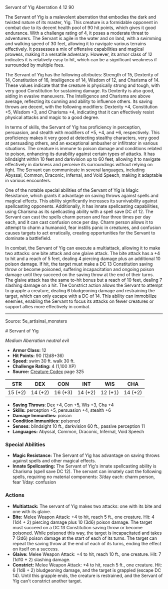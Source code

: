 <MonsterName/>Servant of Yig</MonsterName>
<CreatureType/>Aberration</CreatureType>
<CR/>4</CR>
<AC/>12</AC>
<HP/>90</HP>
<summary>The Servant of Yig is a malevolent aberration that embodies the dark and twisted nature of its master, Yig. This creature is a formidable opponent in combat due to its decent health pool of 90 hit points, which gives it good endurance. With a challenge rating of 4, it poses a moderate threat to adventurers. The Servant is agile in the water and on land, with a swimming and walking speed of 30 feet, allowing it to navigate various terrains effectively. It possesses a mix of offensive capabilities and magical prowess, making it a versatile adversary. However, its armor class of 12 indicates it is relatively easy to hit, which can be a significant weakness if surrounded by multiple foes.</summary>

<detail>

The Servant of Yig has the following attributes: Strength of 15, Dexterity of 14, Constitution of 16, Intelligence of 14, Wisdom of 12, and Charisma of 14. These values indicate that the creature is physically strong and tough, with very good Constitution for sustaining damage. Its Dexterity is also good, aiding in evasive maneuvers. The Intelligence and Charisma are above average, reflecting its cunning and ability to influence others. Its saving throws are decent, with the following modifiers: Dexterity +4, Constitution +5, Wisdom +3, and Charisma +4, indicating that it can effectively resist physical attacks and magic to a good degree.

In terms of skills, the Servant of Yig has proficiency in perception, persuasion, and stealth with modifiers of +5, +4, and +6, respectively. This proficiency makes it very good at detecting stealthy characters, very good at persuading others, and an exceptional ambusher or infiltrator in various situations. The creature is immune to poison damage and conditions related to poison, enhancing its durability against certain types of attacks. It has blindsight within 10 feet and darkvision up to 60 feet, allowing it to navigate effectively in darkness and perceive its surroundings without relying on light. The Servant can communicate in several languages, including Abyssal, Common, Draconic, Infernal, and Void Speech, making it adaptable in various encounters.

One of the notable special abilities of the Servant of Yig is Magic Resistance, which grants it advantage on saving throws against spells and magical effects. This ability significantly increases its survivability against spellcasting opponents. Additionally, it has innate spellcasting capabilities, using Charisma as its spellcasting ability with a spell save DC of 12. The Servant can cast the spells charm person and fear three times per day each, and it can cast confusion once per day. Charm person allows it to attempt to charm a humanoid, fear instills panic in creatures, and confusion causes targets to act erratically, creating opportunities for the Servant to dominate a battlefield.

In combat, the Servant of Yig can execute a multiattack, allowing it to make two attacks: one bite attack and one glaive attack. The bite attack has a +4 to hit and a reach of 5 feet, dealing 4 piercing damage plus an additional 10 poison damage. If hit, the target must make a DC 13 Constitution saving throw or become poisoned, suffering incapacitation and ongoing poison damage until they succeed on the saving throw at the end of their turns. The glaive attack has the same to-hit bonus but a reach of 10 feet, dealing 7 slashing damage on a hit. The Constrict action allows the Servant to attempt to grapple a creature, dealing 6 bludgeoning damage and restraining the target, which can only escape with a DC of 14. This ability can immobilize enemies, enabling the Servant to focus its attacks on fewer creatures or support allies more effectively in combat.</detail>



---

Source: 5e_artisinal_monsters

<statblock>
# Servant of Yig

*Medium* *Aberration* *neutral evil*

- **Armor Class:** 12
- **Hit Points:** 90 (12d8+36)
- **Speed:** swim 30 ft. walk 30 ft.
- **Challenge Rating:** 4 (1,100 XP)
- **Source:** [Creature Codex](https://koboldpress.com/kpstore/product/creature-codex-for-5th-edition-dnd) page 325

| STR | DEX | CON | INT | WIS | CHA |
| --- | --- | --- | --- | --- | --- |
| 15 (+2) | 14 (+2) | 16 (+3) | 14 (+2) | 12 (+1) | 14 (+2) |

- **Saving Throws**: Dex +4, Con +5, Wis +3, Cha +4
- **Skills:** perception +5, persuasion +4, stealth +6
- **Damage Immunities:** poison
- **Condition Immunities:** poisoned
- **Senses:** blindsight 10 ft., darkvision 60 ft., passive perception 11
- **Languages:** Abyssal, Common, Draconic, Infernal, Void Speech

### Special Abilities

- **Magic Resistance:** The Servant of Yig has advantage on saving throws against spells and other magical effects.
- **Innate Spellcasting:** The Servant of Yig's innate spellcasting ability is Charisma (spell save DC 12). The servant can innately cast the following spells, requiring no material components:
3/day each: charm person, fear
1/day: confusion

### Actions

- **Multiattack:** The servant of Yig makes two attacks: one with its bite and one with its glaive.
- **Bite:** Melee Weapon Attack: +4 to hit, reach 5 ft., one creature. Hit: 4 (1d4 + 2) piercing damage plus 10 (3d6) poison damage. The target must succeed on a DC 13 Constitution saving throw or become poisoned. While poisoned this way, the target is incapacitated and takes 7 (2d6) poison damage at the start of each of its turns. The target can repeat the saving throw at the end of each of its turns, ending the effect on itself on a success.
- **Glaive:** Melee Weapon Attack: +4 to hit, reach 10 ft., one creature. Hit: 7 (1d10 + 2) slashing damage.
- **Constrict:** Melee Weapon Attack: +4 to hit, reach 5 ft., one creature. Hit: 6 (1d8 + 2) bludgeoning damage, and the target is grappled (escape DC 14). Until this grapple ends, the creature is restrained, and the Servant of Yig can't constrict another target.


</statblock>


